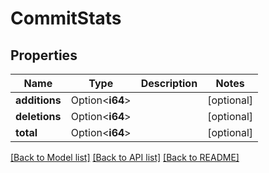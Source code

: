 # CommitStats

## Properties

Name | Type | Description | Notes
------------ | ------------- | ------------- | -------------
**additions** | Option<**i64**> |  | [optional]
**deletions** | Option<**i64**> |  | [optional]
**total** | Option<**i64**> |  | [optional]

[[Back to Model list]](../README.md#documentation-for-models) [[Back to API list]](../README.md#documentation-for-api-endpoints) [[Back to README]](../README.md)


